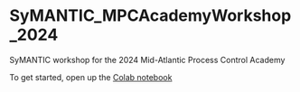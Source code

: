 # SyMANTIC_MPCAcademyWorkshop_2024
SyMANTIC workshop for the 2024 Mid-Atlantic Process Control  Academy


To get started, open up the [Colab notebook](https://colab.research.google.com/drive/1fKzgvjjLjodj1qyjqTMXgeCE1NymClHr#scrollTo=oGOzMsPhc1YI)
